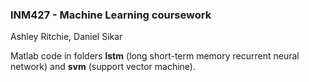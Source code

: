 ### INM427 - Machine Learning coursework   
Ashley Ritchie, Daniel Sikar   
  
Matlab code in folders **lstm** (long short-term memory recurrent neural network) and **svm** (support vector machine).  
